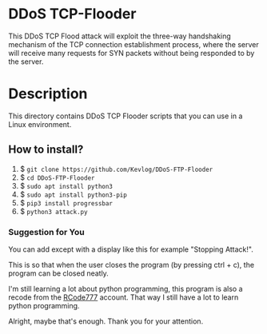 # DDoS TCP-Flooder
This DDoS TCP Flood attack will exploit the three-way handshaking mechanism of the TCP connection establishment process, where the server will receive many requests for SYN packets without being responded to by the server.

<!-- Serangan DDoS TCP Flood ini akan mengeksploitasi mekanisme three-way handshaking dari proses pembentukan koneksi TCP, di mana server akan mendapatkan banyak permintaan paket-paket SYN tanpa sempat direspon oleh server. -->

# Description
This directory contains DDoS TCP Flooder scripts that you can use in a Linux environment.

## How to install?
1. $ ``git clone https://github.com/Kevlog/DDoS-FTP-Flooder``
2. $ ``cd DDoS-FTP-Flooder``
3. $ ``sudo apt install python3``
4. $ ``sudo apt install python3-pip``
5. $ ``pip3 install progressbar``
6. $ ``python3 attack.py``

### Suggestion for You
You can add except with a display like this for example "Stopping Attack!".

This is so that when the user closes the program (by pressing ctrl + c), the program can be closed neatly.

I'm still learning a lot about python programming, this program is also a recode from the [RCode777](https://github.com/RCode777) account. That way I still have a lot to learn python programming.

Alright, maybe that's enough. Thank you for your attention.